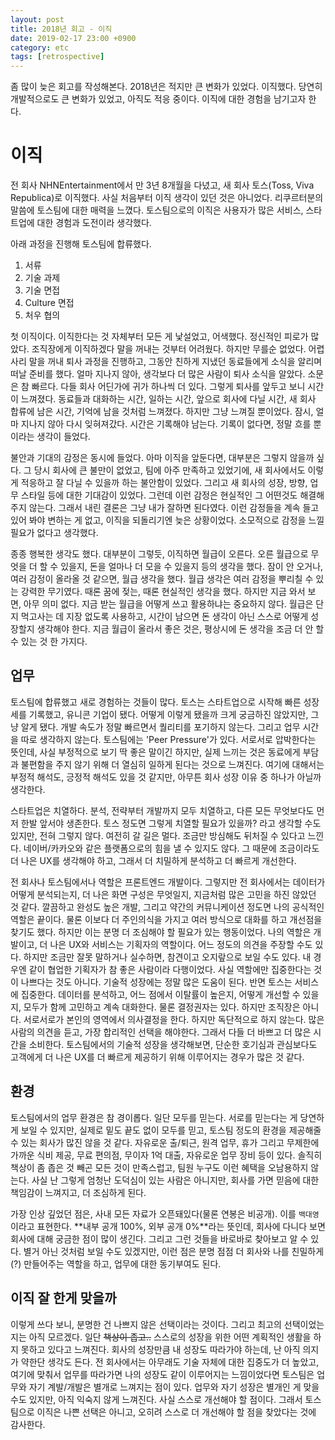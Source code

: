 ```yaml
---
layout: post
title: 2018년 회고 - 이직
date: 2019-02-17 23:00 +0900
category: etc
tags: [retrospective]
---
```


좀 많이 늦은 회고를 작성해본다. 2018년은 적지만 큰 변화가 있었다. 이직했다. 당연히 개발적으로도 큰 변화가 있었고, 아직도 적응 중이다. 이직에 대한 경험을 남기고자 한다.

# 이직

전 회사 NHNEntertainment에서 만 3년 8개월을 다녔고, 새 회사 토스(Toss, Viva Republica)로 이직했다. 사실 처음부터 이직 생각이 있던 것은 아니었다. 리쿠르터분의 말씀에 토스팀에 대한 매력을 느꼈다. 토스팀으로의 이직은 사용자가 많은 서비스, 스타트업에 대한 경험과 도전이라 생각했다.

아래 과정을 진행해 토스팀에 합류했다.

1. 서류
2. 기술 과제
3. 기술 면접
4. Culture 면접
5. 처우 협의

첫 이직이다. 이직한다는 것 자체부터 모든 게 낯설었고, 어색했다. 정신적인 피로가 많았다. 조직장에게 이직하겠다 말을 꺼내는 것부터 어려웠다. 하지만 무를순 없었다. 어렵사리 말을 꺼내 퇴사 과정을 진행하고, 그동안 친하게 지냈던 동료들에게 소식을 알리며 떠날 준비를 했다. 얼마 지나지 않아, 생각보다 더 많은 사람이 퇴사 소식을 알았다. 소문은 참 빠르다. 다들 회사 어딘가에 귀가 하나씩 더 있다. 그렇게 퇴사를 앞두고 보니 시간이 느껴졌다. 동료들과 대화하는 시간, 일하는 시간, 앞으로 회사에 다닐 시간, 새 회사 합류에 남은 시간, 기억에 남을 것처럼 느껴졌다. 하지만 그냥 느껴질 뿐이었다. 잠시, 얼마 지나지 않아 다시 잊혀져갔다. 시간은 기록해야 남는다. 기록이 없다면, 정말 흐를 뿐이라는 생각이 들었다.

불안과 기대의 감정은 동시에 들었다. 아마 이직을 앞둔다면, 대부분은 그렇지 않을까 싶다. 그 당시 회사에 큰 불만이 없었고, 팀에 아주 만족하고 있었기에, 새 회사에서도 이렇게 적응하고 잘 다닐 수 있을까 하는 불안함이 있었다. 그리고 새 회사의 성장, 방향, 업무 스타일 등에 대한 기대감이 있었다. 그런데 이런 감정은 현실적인 그 어떤것도 해결해주지 않는다. 그래서 내린 결론은 그냥 내가 잘하면 된다였다. 이런 감정들을 계속 들고 있어 봐야 변하는 게 없고, 이직을 되돌리기엔 늦은 상황이었다. 소모적으로 감정을 느낄 필요가 없다고 생각했다.

종종 행복한 생각도 했다. 대부분이 그렇듯, 이직하면 월급이 오른다. 오른 월급으로 무엇을 더 할 수 있을지, 돈을 얼마나 더 모을 수 있을지 등의 생각을 했다. 잠이 안 오거나, 여러 감정이 올라올 것 같으면, 월급 생각을 했다. 월급 생각은 여러 감정을 뿌리칠 수 있는 강력한 무기였다. 때론 꿈에 젖는, 때론 현실적인 생각을 했다. 하지만 지금 와서 보면, 아무 의미 없다. 지금 받는 월급을 어떻게 쓰고 활용하냐는 중요하지 않다. 월급은 단지 먹고사는 데 지장 없도록 사용하고, 시간이 남으면 돈 생각이 아닌 스스로 어떻게 성장할지 생각해야 한다. 지금 월급이 올라서 좋은 것은, 평상시에 돈 생각을 조금 더 안 할 수 있는 것 한 가지다.

## 업무

토스팀에 합류했고 새로 경험하는 것들이 많다. 토스는 스타트업으로 시작해 빠른 성장세를 기록했고, 유니콘 기업이 됐다. 어떻게 이렇게 됐을까 크게 궁금하진 않았지만, 그냥 알게 됐다. 개발 속도가 정말 빠르면서 퀄리티를 포기하지 않는다. 그리고 업무 시간을 따로 생각하지 않는다. 토스팀에는 'Peer Pressure'가 있다. 서로서로 압박한다는 뜻인데, 사실 부정적으로 보기 딱 좋은 말이긴 하지만, 실제 느끼는 것은 동료에게 부담과 불편함을 주지 않기 위해 더 열심히 일하게 된다는 것으로 느껴진다. 여기에 대해서는 부정적 해석도, 긍정적 해석도 있을 것 같지만, 아무튼 회사 성장 이유 중 하나가 아닐까 생각한다.

스타트업은 치열하다. 분석, 전략부터 개발까지 모두 치열하고, 다른 모든 무엇보다도 먼저 한발 앞서야 생존한다. 토스 정도면 그렇게 치열할 필요가 있을까? 라고 생각할 수도 있지만, 전혀 그렇지 않다. 여전히 갈 길은 멀다. 조금만 방심해도 뒤처질 수 있다고 느낀다. 네이버/카카오와 같은 플랫폼으로의 힘을 낼 수 있지도 않다. 그 때문에 조금이라도 더 나은 UX를 생각해야 하고, 그래서 더 치밀하게 분석하고 더 빠르게 개선한다.

전 회사나 토스팀에서나 역할은 프론트엔드 개발이다. 그렇지만 전 회사에서는 데이터가 어떻게 분석되는지, 더 나은 화면 구성은 무엇일지, 지금처럼 많은 고민을 하진 않았던 것 같다. 깔끔하고 완성도 높은 개발, 그리고 약간의 커뮤니케이션 정도면 나의 공식적인 역할은 끝이다. 물론 이보다 더 주인의식을 가지고 여러 방식으로 대화를 하고 개선점을 찾기도 했다. 하지만 이는 분명 더 조심해야 할 필요가 있는 행동이었다. 나의 역할은 개발이고, 더 나은 UX와 서비스는 기획자의 역할이다. 어느 정도의 의견을 주장할 수도 있다. 하지만 조금만 잘못 말하거나 실수하면, 참견이고 오지랖으로 보일 수도 있다. 내 경우엔 같이 협업한 기획자가 참 좋은 사람이라 다행이었다. 사실 역할에만 집중한다는 것이 나쁘다는 것도 아니다. 기술적 성장에는 정말 많은 도움이 된다. 반면 토스는 서비스에 집중한다. 데이터를 분석하고, 어느 점에서 이탈률이 높은지, 어떻게 개선할 수 있을지, 모두가 함께 고민하고 계속 대화한다. 물론 결정권자는 있다. 하지만 조직장은 아니다. 서로서로가 본인의 영역에서 의사결정을 한다. 하지만 독단적으로 하지 않는다. 많은 사람의 의견을 듣고, 가장 합리적인 선택을 해야한다. 그래서 다들 더 바쁘고 더 많은 시간을 소비한다. 토스팀에서의 기술적 성장을 생각해보면, 단순한 호기심과 관심보다도 고객에게 더 나은 UX를 더 빠르게 제공하기 위해 이루어지는 경우가 많은 것 같다.

## 환경

토스팀에서의 업무 환경은 참 경이롭다. 일단 모두를 믿는다. 서로를 믿는다는 게 당연하게 보일 수 있지만, 실제로 밑도 끝도 없이 모두를 믿고, 토스팀 정도의 환경을 제공해줄 수 있는 회사가 많진 않을 것 같다. 자유로운 출/퇴근, 원격 업무, 휴가 그리고 무제한에 가까운 식비 제공, 무료 편의점, 무이자 1억 대출, 자유로운 업무 장비 등이 있다. 솔직히 책상이 좀 좁은 것 빼곤 모든 것이 만족스럽고, 팀원 누구도 이런 혜택을 오남용하지 않는다. 사실 난 그렇게 엄청난 도덕심이 있는 사람은 아니지만, 회사를 가면 믿음에 대한 책임감이 느껴지고, 더 조심하게 된다.

가장 인상 깊었던 점은, 사내 모든 자료가 오픈돼있다(물론 연봉은 비공개). 이를 `백대영`이라고 표현한다. **내부 공개 100%, 외부 공개 0%**라는 뜻인데, 회사에 다니다 보면 회사에 대해 궁금한 점이 많이 생긴다. 그리고 그런 것들을 바로바로 찾아보고 알 수 있다. 별거 아닌 것처럼 보일 수도 있겠지만, 이런 점은 분명 점점 더 회사와 나를 친밀하게(?) 만들어주는 역할을 하고, 업무에 대한 동기부여도 된다.

## 이직 잘 한게 맞을까

이렇게 쓰다 보니, 분명한 건 나쁘지 않은 선택이라는 것이다. 그리고 최고의 선택이었는지는 아직 모르겠다. 일단 ~~책상이 좁고..~~ 스스로의 성장을 위한 어떤 계획적인 생활을 하지 못하고 있다고 느껴진다. 회사의 성장만큼 내 성장도 따라가야 하는데, 난 아직 의지가 약한단 생각도 든다. 전 회사에서는 아무래도 기술 자체에 대한 집중도가 더 높았고, 여기에 맞춰서 업무를 따라가면 나의 성장도 같이 이루어지는 느낌이었다면 토스팀은 업무와 자기 계발/개발은 별개로 느껴지는 점이 있다. 업무와 자기 성장은 별개인 게 맞을 수도 있지만, 아직 익숙지 않게 느껴진다. 사실 스스로 개선해야 할 점이다. 그래서 토스팀으로 이직은 나쁜 선택은 아니고, 오히려 스스로 더 개선해야 할 점을 찾았다는 것에 감사한다.
